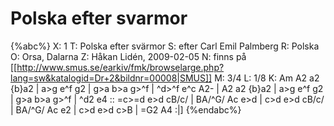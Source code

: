 # Polska efter svarmor

{%abc%}
X: 1
T: Polska efter svärmor
S: efter Carl Emil Palmberg
R: Polska
O: Orsa, Dalarna
Z: Håkan Lidén, 2009-02-05
N: finns på [[http://www.smus.se/earkiv/fmk/browselarge.php?lang=sw&katalogid=Dr+2&bildnr=00008|SMUS]]
M: 3/4
L: 1/8
K: Am
A2 a2 {b}a2 | a>g e^f g2 | g>a b>a g>^f | ^d>^f e^c A2- | A2 a2 {b}a2 | 
a>g e^f g2 | g>a b>a g>^f | ^d2 e4 :: =c>=d e>d cB/c/ | BA/^G/ Ac e>d | 
c>d e>d cB/c/ | BA/^G/ Ac e2 | c>d e>d c>B | =G2 A4 :|]
{%endabc%}

